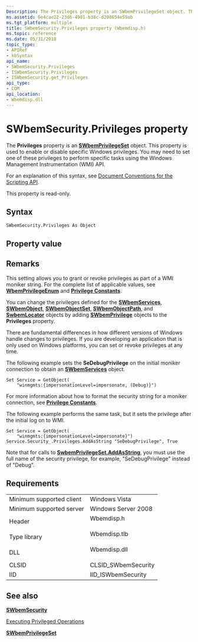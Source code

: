 ```yaml
---
Description: The Privileges property is an SWbemPrivilegeSet object. This property is used to enable or disable specific Windows privileges. You may need to set one of these privileges to perform specific tasks using the Windows Management Instrumentation (WMI) API.
ms.assetid: 6e4cae22-23d6-4981-b38c-d298654e59ab
ms.tgt_platform: multiple
title: SWbemSecurity.Privileges property (Wbemdisp.h)
ms.topic: reference
ms.date: 05/31/2018
topic_type: 
- APIRef
- kbSyntax
api_name: 
- SWbemSecurity.Privileges
- ISWbemSecurity.Privileges
- ISWbemSecurity.get_Privileges
api_type: 
- COM
api_location: 
- Wbemdisp.dll
---
```


# SWbemSecurity.Privileges property

The **Privileges** property is an [**SWbemPrivilegeSet**](swbemprivilegeset.md) object. This property is used to enable or disable specific Windows privileges. You may need to set one of these privileges to perform specific tasks using the Windows Management Instrumentation (WMI) API.

For an explanation of this syntax, see [Document Conventions for the Scripting API](document-conventions-for-the-scripting-api.md).

This property is read-only.

## Syntax


```VB
SWbemSecurity.Privileges As Object
```



## Property value

## Remarks

This setting allows you to grant or revoke privileges as part of a WMI moniker string. For the complete list of applicable values, see [**WbemPrivilegeEnum**](/windows/desktop/api/Wbemdisp/ne-wbemdisp-wbemprivilegeenum) and [**Privilege Constants**](privilege-constants.md).

You can change the privileges defined for the [**SWbemServices**](swbemservices.md), [**SWbemObject**](swbemobject.md), [**SWbemObjectSet**](swbemobjectset.md), [**SWbemObjectPath**](swbemobjectpath.md), and [**SwbemLocator**](swbemlocator.md) objects by adding [**SWbemPrivilege**](swbemprivilege.md) objects to the **Privileges** property.

There are fundamental differences in how different versions of Windows handle changes to privileges. If you are developing an application that is only used on Windows platforms, you can set or revoke privileges at any time.

The following example sets the **SeDebugPrivilege** on the initial moniker connection to obtain an [**SWbemServices**](swbemservices.md) object.


```VB
Set Service = GetObject( _
    "winmgmts:{impersonationLevel=impersonate, (Debug)}")
```



For more information about how to format the security string for a moniker connection, see [**Privilege Constants**](privilege-constants.md).

The following example performs the same task, but it sets the privilege after the initial log on to WMI.


```VB
Set Service = GetObject( _
    "winmgmts:{impersonationLevel=impersonate}")
Service.Security_.Privileges.AddAsString "SeDebugPrivilege", True
```



Note that for calls to [**SwbemPrivilegeSet.AddAsString**](swbemprivilegeset-addasstring.md), you must use the full name of the security privilege, for example, "SeDebugPrivilege" instead of "Debug".

## Requirements



|                                     |                                                                                         |
|-------------------------------------|-----------------------------------------------------------------------------------------|
| Minimum supported client<br/> | Windows Vista<br/>                                                                |
| Minimum supported server<br/> | Windows Server 2008<br/>                                                          |
| Header<br/>                   | <dl> <dt>Wbemdisp.h</dt> </dl>   |
| Type library<br/>             | <dl> <dt>Wbemdisp.tlb</dt> </dl> |
| DLL<br/>                      | <dl> <dt>Wbemdisp.dll</dt> </dl> |
| CLSID<br/>                    | CLSID\_SWbemSecurity<br/>                                                         |
| IID<br/>                      | IID\_ISWbemSecurity<br/>                                                          |



## See also

<dl> <dt>

[**SWbemSecurity**](swbemsecurity.md)
</dt> <dt>

[Executing Privileged Operations](executing-privileged-operations.md)
</dt> <dt>

[**SWbemPrivilegeSet**](swbemprivilegeset.md)
</dt> </dl>

 

 




